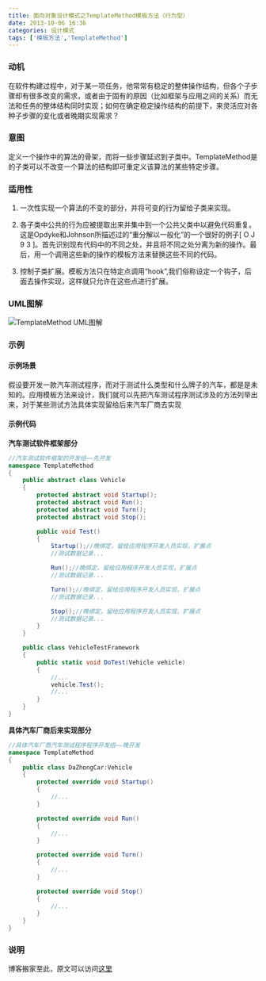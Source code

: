 ```yaml
---
title: 面向对象设计模式之TemplateMethod模板方法（行为型）
date: 2013-10-06 16:36
categories: 设计模式
tags: ['模板方法','TemplateMethod']
---
```


### 动机

在软件构建过程中，对于某一项任务，他常常有稳定的整体操作结构，但各个子步骤却有很多改变的需求，或者由于固有的原因（比如框架与应用之间的关系）而无法和任务的整体结构同时实现；如何在确定稳定操作结构的前提下，来灵活应对各种子步骤的变化或者晚期实现需求？

<!--more-->

### 意图
定义一个操作中的算法的骨架，而将一些步骤延迟到子类中。TemplateMethod是的子类可以不改变一个算法的结构即可重定义该算法的某些特定步骤。


### 适用性

1. 一次性实现一个算法的不变的部分，并将可变的行为留给子类来实现。

2. 各子类中公共的行为应被提取出来并集中到一个公共父类中以避免代码重复。这是Opdyke和Johnson所描述过的“重分解以一般化”的一个很好的例子[ O J 9 3 ]。首先识别现有代码中的不同之处，并且将不同之处分离为新的操作。最后，用一个调用这些新的操作的模板方法来替换这些不同的代码。

3. 控制子类扩展。模板方法只在特定点调用“hook”,我们俗称设定一个钩子，后面去操作实现，这样就只允许在这些点进行扩展。

### UML图解

![TemplateMethod UML图解](http://oaefo3hoy.bkt.clouddn.com/TemplateMethod.jpg)


### 示例

#### 示例场景

假设要开发一款汽车测试程序，而对于测试什么类型和什么牌子的汽车，都是是未知的。应用模板方法来设计，我们就可以先把汽车测试程序测试涉及的方法列举出来，对于某些测试方法具体实现留给后来汽车厂商去实现

#### 示例代码

**汽车测试软件框架部分**

```C#
//汽车测试软件框架的开发组——先开发
namespace TemplateMethod
{
    public abstract class Vehicle
    {
        protected abstract void Startup();
        protected abstract void Run();
        protected abstract void Turn();
        protected abstract void Stop();

        public void Test()
        {
            Startup();//晚绑定，留给应用程序开发人员实现，扩展点
            //测试数据记录...

            Run();//晚绑定，留给应用程序开发人员实现，扩展点
            //测试数据记录...

            Turn();//晚绑定，留给应用程序开发人员实现，扩展点
            //测试数据记录...

            Stop();//晚绑定，留给应用程序开发人员实现，扩展点
            //测试数据记录...
        }
    }

    public class VehicleTestFramework
    {
        public static void DoTest(Vehicle vehicle)
        {
            //...
            vehicle.Test();
            //...
        }
    }
}
```

**具体汽车厂商后来实现部分**

```C#
//具体汽车厂商汽车测试程序程序开发组——晚开发
namespace TemplateMethod
{
    public class DaZhongCar:Vehicle
    {
        protected override void Startup()
        {
            //...
        }

        protected override void Run()
        {
            //...
        }

        protected override void Turn()
        {
            //...
        }

        protected override void Stop()
        {
            //...
        }
    }
}
```

### 说明

博客搬家至此，原文可以访问[这里](http://www.cnblogs.com/yja9010/p/3353863.html)
